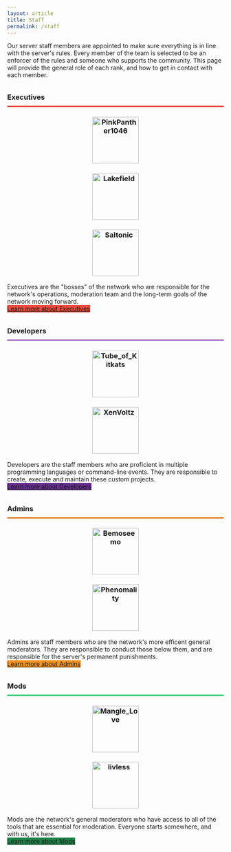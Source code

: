 ```yaml
---
layout: article
title: Staff
permalink: /staff
---
```


Our server staff members are appointed to make sure everything is in line with the server's rules. Every member of the team is selected to be an enforcer of the rules and someone who supports the community. This page will provide the general role of each rank, and how to get in contact with each member.

<h3 style="line-height: 2.5rem; border-bottom: 3px #E64A3A solid;">Executives</h3>
<center>
<div class="grid-container">
  <div class="grid grid--py-3">
    <div class="cell cell--4"><div><h3><a href="https://talk.darkst.one/u/Panther"><img src="https://cravatar.eu/helmhead/6fa574108a8c46d7ab77476ed0cdbe20" alt="PinkPanther1046" width="108"></a></h3></div></div>
    <div class="cell cell--4"><div><h3><a href="https://talk.darkst.one/u/Lakefield"><img src="https://cravatar.eu/helmhead/77ca708d0717449bae691c503296e133" alt="Lakefield" width="108"></a></h3></div></div>
    <div class="cell cell--4"><div><h3><a href="https://talk.darkst.one/u/MrMuffin"><img src="https://cravatar.eu/helmhead/ce74e1fa867041ddbfc89c0c02a8472a" alt="Saltonic" width="108"></a></h3></div></div>
  </div>
</div>
</center>

Executives are the "bosses" of the network who are responsible for the network's operations, moderation team and the long-term goals of the network moving forward.
<br>
<a class="button button--secondary button--rounded button--lg" style="margin-top: 1rem; margin-bottom: 1rem; background-color: #e74c3c;" href="{{ site.baseurl }}/hc/content-moderation#executive">Learn more about Executives</a>

<h3 style="line-height: 2.5rem; border-bottom: 3px #9B59B6 solid;">Developers</h3>
<center>
<div class="grid-container">
  <div class="grid grid--py-3">
    <div class="cell cell--6"><div><h3><a href="https://talk.darkst.one/u/root"><img src="https://cravatar.eu/helmhead/eca5074c25da49bd8a8529ce598ccdf4" alt="Tube_of_Kitkats" width="108"></a></h3></div></div>
    <div class="cell cell--6"><div><h3><a href="https://talk.darkst.one/u/Xen"><img src="https://cravatar.eu/helmhead/ab9aee273b3748be804c6810d5c0a643" alt="XenVoltz" width="108"></a></h3></div></div>
  </div>
</div>
</center>

Developers are the staff members who are proficient in multiple programming languages or command-line events. They are responsible to create, execute and maintain these custom projects.
<br>
<a class="button button--secondary button--rounded button--lg" style="margin-top: 1rem; margin-bottom: 1rem; background-color: #652d90;" href="{{ site.baseurl }}/hc/content-moderation#developer">Learn more about Developers</a>

<h3 style="line-height: 2.5rem; border-bottom: 3px #E67D21 solid;">Admins</h3>
<center>
<div class="grid-container">
  <div class="grid grid--py-3">
    <div class="cell cell--6"><div><h3><a href="https://talk.darkst.one/u/bemoseemo"><img src="https://cravatar.eu/helmhead/8a43ac7dc23948c9872ca09060704235" alt="Bemoseemo" width="108"></a></h3></div></div>
    <div class="cell cell--6"><div><h3><a href="https://talk.darkst.one/u/Pheno"><img src="https://cravatar.eu/helmhead/dc7bd3dafd534ab3806b89d4d93aa72e" alt="Phenomality" width="108"></a></h3></div></div>
  </div>
</div>
</center>

Admins are staff members who are the network's more efficent general moderators. They are responsible to conduct those below them, and are responsible for the server's permanent punishments.
<br>
<a class="button button--secondary button--rounded button--lg" style="margin-top: 1rem; margin-bottom: 1rem; background-color: #f7941d;" href="{{ site.baseurl }}/hc/content-moderation#admin">Learn more about Admins</a>

<h3 style="line-height: 2.5rem; border-bottom: 3px #2BCA70 solid;">Mods</h3>
<center>
<div class="grid-container">
  <div class="grid grid--py-3">
    <div class="cell cell--6"><div><h3><a href="https://talk.darkst.one/u/Mangle"><img src="https://cravatar.eu/helmhead/8a977fa2f2704224af0f73b9cc10936d" alt="Mangle_Love" width="108"></a></h3></div></div>
    <div class="cell cell--6"><div><h3><a href="https://talk.darkst.one/u/Liv_Liv"><img src="https://cravatar.eu/helmhead/2967434555d84e77815cb3600b3ffe39" alt="livless" width="108"></a></h3></div></div>
  </div>
</div>
</center>

Mods are the network's general moderators who have access to all of the tools that are essential for moderation. Everyone starts somewhere, and with us, it's here.
<br>
<a class="button button--secondary button--rounded button--lg" style="margin-top: 1rem; margin-bottom: 1rem; background-color: #1e8449;" href="{{ site.baseurl }}/hc/content-moderation#mod">Learn more about Mods</a>
